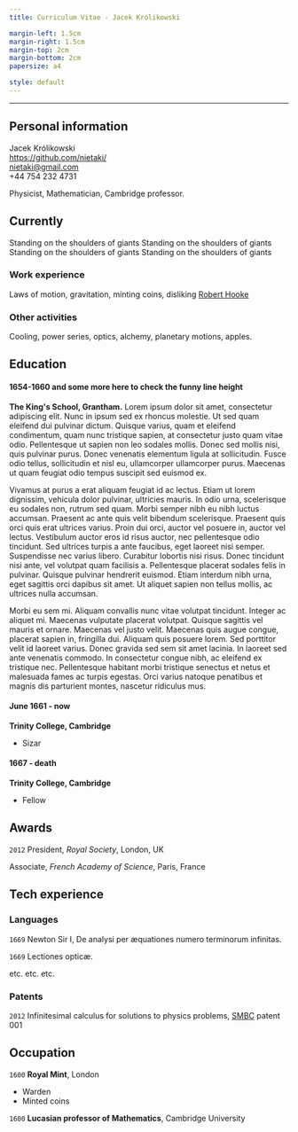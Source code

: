 ```yaml
---
title: Curriculum Vitae - Jacek Królikowski

margin-left: 1.5cm
margin-right: 1.5cm
margin-top: 2cm
margin-bottom: 2cm
papersize: a4

style: default
---
```



***

## Personal information

Jacek Królikowski\
<https://github.com/nietaki/>\
<nietaki@gmail.com>\
+44 754 232 4731


Physicist, Mathematician, Cambridge professor.

## Currently

Standing on the shoulders of giants
Standing on the shoulders of giants
Standing on the shoulders of giants
Standing on the shoulders of giants

### Work experience

Laws of motion, gravitation, minting coins, disliking [Robert Hooke](http://en.wikipedia.org/wiki/Robert_Hooke)


### Other activities

Cooling, power series, optics, alchemy, planetary motions, apples.


## Education

#### 1654-1660 and some more here to check the funny line height
__The King's School, Grantham.__
 Lorem ipsum dolor sit amet, consectetur adipiscing elit. Nunc in ipsum sed ex rhoncus molestie. Ut sed quam eleifend dui pulvinar dictum. Quisque varius, quam et eleifend condimentum, quam nunc tristique sapien, at consectetur justo quam vitae odio. Pellentesque ut sapien non leo sodales mollis. Donec sed mollis nisi, quis pulvinar purus. Donec venenatis elementum ligula at sollicitudin. Fusce odio tellus, sollicitudin et nisl eu, ullamcorper ullamcorper purus. Maecenas ut quam feugiat odio tempus suscipit sed euismod ex.

Vivamus at purus a erat aliquam feugiat id ac lectus. Etiam ut lorem dignissim, vehicula dolor pulvinar, ultricies mauris. In odio urna, scelerisque eu sodales non, rutrum sed quam. Morbi semper nibh eu nibh luctus accumsan. Praesent ac ante quis velit bibendum scelerisque. Praesent quis orci quis erat ultrices varius. Proin dui orci, auctor vel posuere in, auctor vel lectus. Vestibulum auctor eros id risus auctor, nec pellentesque odio tincidunt. Sed ultrices turpis a ante faucibus, eget laoreet nisi semper. Suspendisse nec varius libero. Curabitur lobortis nisi risus. Donec tincidunt nisi ante, vel volutpat quam facilisis a. Pellentesque placerat sodales felis in pulvinar. Quisque pulvinar hendrerit euismod. Etiam interdum nibh urna, eget sagittis orci dapibus sit amet. Ut aliquet sapien non tellus mollis, ac ultrices nulla accumsan.

Morbi eu sem mi. Aliquam convallis nunc vitae volutpat tincidunt. Integer ac aliquet mi. Maecenas vulputate placerat volutpat. Quisque sagittis vel mauris et ornare. Maecenas vel justo velit. Maecenas quis augue congue, placerat sapien in, fringilla dui. Aliquam quis posuere lorem. Sed porttitor velit id laoreet varius. Donec gravida sed sem sit amet lacinia. In laoreet sed ante venenatis commodo. In consectetur congue nibh, ac eleifend ex tristique nec. Pellentesque habitant morbi tristique senectus et netus et malesuada fames ac turpis egestas. Orci varius natoque penatibus et magnis dis parturient montes, nascetur ridiculus mus. 

#### June 1661 - now

__Trinity College, Cambridge__

- Sizar

#### 1667 - death

__Trinity College, Cambridge__

- Fellow



## Awards

`2012`
President, *Royal Society*, London, UK

Associate, *French Academy of Science*, Paris, France



## Tech experience

<!-- A list is also available [online](http://scholar.google.co.uk/citations?user=LTOTl0YAAAAJ) -->

### Languages

`1669`
Newton Sir I, De analysi per æquationes numero terminorum infinitas. 

`1669`
Lectiones opticæ.

etc. etc. etc.

### Patents

`2012`
Infinitesimal calculus for solutions to physics problems, [SMBC](http://www.techdirt.com/articles/20121011/09312820678/if-patents-had-been-around-time-newton.shtml) patent 001


## Occupation

`1600`
__Royal Mint__, London

- Warden
- Minted coins

`1600`
__Lucasian professor of Mathematics__, Cambridge University



<!-- ### Footer

Last updated: May 2013 -->


